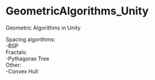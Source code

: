 # GeometricAlgorithms_Unity
Geometric Algorithms in Unity

Spacing algorithms:   
  -BSP    
Fractals:   
  -Pythagoras Tree    
Other:    
  -Convex Hull    
